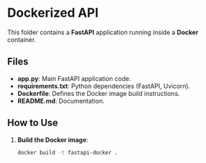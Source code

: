 # Dockerized API

This folder contains a **FastAPI** application running inside a **Docker** container.

## Files

- **app.py**: Main FastAPI application code.
- **requirements.txt**: Python dependencies (FastAPI, Uvicorn).
- **Dockerfile**: Defines the Docker image build instructions.
- **README.md**: Documentation.

## How to Use

1. **Build the Docker image**:
   ```bash
   docker build -t fastapi-docker .
